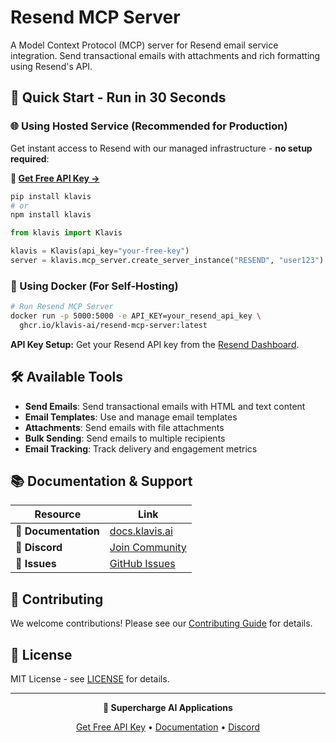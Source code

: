 # Resend MCP Server

A Model Context Protocol (MCP) server for Resend email service integration. Send transactional emails with attachments and rich formatting using Resend's API.

## 🚀 Quick Start - Run in 30 Seconds

### 🌐 Using Hosted Service (Recommended for Production)

Get instant access to Resend with our managed infrastructure - **no setup required**:

**🔗 [Get Free API Key →](https://www.klavis.ai/home/api-keys)**

```bash
pip install klavis
# or
npm install klavis
```

```python
from klavis import Klavis

klavis = Klavis(api_key="your-free-key")
server = klavis.mcp_server.create_server_instance("RESEND", "user123")
```

### 🐳 Using Docker (For Self-Hosting)

```bash
# Run Resend MCP Server
docker run -p 5000:5000 -e API_KEY=your_resend_api_key \
  ghcr.io/klavis-ai/resend-mcp-server:latest
```

**API Key Setup:** Get your Resend API key from the [Resend Dashboard](https://resend.com/api-keys).

## 🛠️ Available Tools

- **Send Emails**: Send transactional emails with HTML and text content
- **Email Templates**: Use and manage email templates
- **Attachments**: Send emails with file attachments
- **Bulk Sending**: Send emails to multiple recipients
- **Email Tracking**: Track delivery and engagement metrics

## 📚 Documentation & Support

| Resource | Link |
|----------|------|
| **📖 Documentation** | [docs.klavis.ai](https://docs.klavis.ai) |
| **💬 Discord** | [Join Community](https://discord.gg/p7TuTEcssn) |
| **🐛 Issues** | [GitHub Issues](https://github.com/klavis-ai/klavis/issues) |

## 🤝 Contributing

We welcome contributions! Please see our [Contributing Guide](../../CONTRIBUTING.md) for details.

## 📜 License

MIT License - see [LICENSE](../../LICENSE) for details.

---

<div align="center">
  <p><strong>🚀 Supercharge AI Applications </strong></p>
  <p>
    <a href="https://www.klavis.ai">Get Free API Key</a> •
    <a href="https://docs.klavis.ai">Documentation</a> •
    <a href="https://discord.gg/p7TuTEcssn">Discord</a>
  </p>
</div>